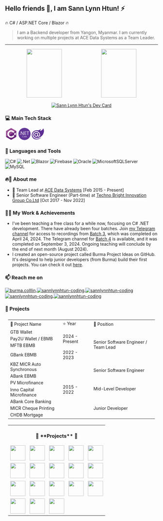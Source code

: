 ## Hello friends 🤟, I am Sann Lynn Htun! ⚡
🔥 C# / ASP.NET Core / Blazor 🔥

> I am a Backend developer from Yangon, Myanmar. I am currently working on multiple projects at ACE Data Systems as a Team Leader.

---

<p align="center">
  <img height="160px" width="48%" src ="https://github-readme-stats.vercel.app/api?username=sannlynnhtun-coding&theme=react&show_icons=true&hide_border=true&count_private=true">
  <img height="160px" width="48%" src ="https://github-readme-streak-stats.herokuapp.com/?user=sannlynnhtun-coding&theme=react&hide_border=true">
</p>

<p align="center">
<a href="https://app.daily.dev/sannlynnhtun"><img src="https://api.daily.dev/devcards/v2/kA3Cfez0awag3zHfuQNo2.png?type=wide&r=cxx" width="652" alt="Sann Lynn Htun's Dev Card"/></a>
</p>


### 💻 Main Tech Stack

<img src="https://github.com/devicons/devicon/blob/master/icons/csharp/csharp-original.svg" alt="csharp logo" width="40" height="40" /> <img src="https://github.com/devicons/devicon/blob/master/icons/dotnetcore/dotnetcore-original.svg" alt="dotnet logo" width="40" height="40" /> <img src="https://github.com/devicons/devicon/blob/master/icons/blazor/blazor-original.svg" alt="JavaScript logo" width="40" height="40" /> 

### 🔭 Languages and Tools</h2>

![C#](https://img.shields.io/badge/c%23-%23239120.svg?style=for-the-badge&logo=c-sharp&logoColor=white)
![.Net](https://img.shields.io/badge/.NET-5C2D91?style=for-the-badge&logo=.net&logoColor=white)
![Blazor](https://img.shields.io/badge/blazor-5C2D91?style=for-the-badge&logo=blazor&logoColor=white)
![Firebase](https://img.shields.io/badge/firebase-%23039BE5.svg?style=for-the-badge&logo=firebase)
![Oracle](https://img.shields.io/badge/Oracle-F80000?style=for-the-badge&logo=oracle&logoColor=white)
![MicrosoftSQLServer](https://img.shields.io/badge/Microsoft%20SQL%20Sever-CC2927?style=for-the-badge&logo=microsoft%20sql%20server&logoColor=white)
![MySQL](https://img.shields.io/badge/mysql-%2300f.svg?style=for-the-badge&logo=mysql&logoColor=white)

### 🔥🤖 About me

- 💼 Team Lead at [ACE Data Systems](https://acedatasystems.com/) [Feb 2015 - Present]
- 💼 Senior Software Engineer (Part-time) at [Techno Bright Innovation Group Co.Ltd](https://www.facebook.com/TechnoBrightInnovationGroup) [Oct 2017 - Nov 2022]

### 🌱🦖 My Work & Achievements

- I've been teaching a free class for a while now, focusing on C# .NET development. There have already been four batches. Join [my Telegram channel](https://t.me/+SnO5wIMP8QRhYmZl) for access to recordings from [Batch 3](https://t.me/+SnO5wIMP8QRhYmZl), which was completed on April 24, 2024. The Telegram channel for [Batch 4](https://t.me/+fAXU_qJ1aLpmZjc1) is available, and it was completed on September 3, 2024. Ongoing teaching will conclude by the end of next month (August 2024).
- I created an open-source project called Burma Project Ideas on GitHub. It's designed to help junior developers (from Burma) build their first projects. You can check it out [here](https://github.com/sannlynnhtun-coding/burma-project-ideas).

### 📫 Reach me on
<a href="https://fb.com/sannlynnhtun-coding" target="blank">
<img align="center" src="https://cdn-icons-png.flaticon.com/128/2504/2504903.png" alt="burma.colllin" height="40" width="40" />
</a>
<a href="https://linkedin.com/in/sannlynnhtun" target="blank">
<img align="center" src="https://cdn-icons-png.flaticon.com/128/2504/2504923.png" alt="sannlynnhtun-coding" height="40" width="40" />
</a>
<a href="https://soundcloud.com/burmacolllin/tracks" target="blank">
<img align="center" src="https://cdn-icons-png.flaticon.com/512/2504/2504939.png" alt="sannlynnhtun-coding" height="40" width="40" />
</a>
<a href="https://www.youtube.com/@SannLynnHtun" target="blank">
<img align="center" src="https://cdn-icons-png.flaticon.com/512/2504/2504965.png" alt="sannlynnhtun-coding" height="40" width="40" />
</a>
<a href="https://www.youtube.com/@BurmaCollin" target="blank">
<img align="center" src="https://cdn-icons-png.flaticon.com/512/1834/1834342.png" alt="sannlynnhtun-coding" height="40" width="40" />
</a>

### 🦾 Projects


<div style="display: flex; flex-wrap: wrap; justify-content: space-between;">
    <table style="flex: 1; min-width: 300px; margin: 10px;">
        <tr>
            <td>🚀 Project Name</td>
            <td>⭐ Year</td>
            <td>🤖 Position</td>
        </tr>
        <tr>
            <td>GTB Wallet</td>
            <td rowspan="3">2024 - Present</td>
            <td rowspan="4">Senior Software Engineer / Team Lead</td>
        </tr>
        <tr>
            <td>Pay2U Wallet / EBMB</td>
        </tr>
        <tr>
            <td>MFTB EBMB</td>
        </tr>
        <tr>
            <td>GBank EBMB</td>
            <td>2022 - 2023</td>
        </tr>
        <tr>
            <td>KBZ MICR Auto Synchronous</td>
            <td rowspan="7">2015 - 2022</td>
            <td rowspan="2">Senior Software Engineer</td>
        </tr>
        <tr>
            <td>ABank EBMB</td>
        </tr>
        <tr>
            <td>PV Microfinance</td>
            <td rowspan="2">Mid-Level Developer</td>
        </tr>
        <tr>
            <td>Inno Capital Microfinance</td>
        </tr>
        <tr>
            <td>ABank Core Banking</td>
            <td rowspan="3">Junior Developer</td>
        </tr>
        <tr>
            <td>MICR Cheque Printing</td>
        </tr>
        <tr>
            <td>CHDB Mortgage</td>
        </tr>
    </table>
</div>

<div style="display: flex; flex-wrap: wrap; justify-content: space-between;">
<table align="center" style="flex: 1; min-width: 300px; margin: 10px;">
        <tr>
            <td colspan="5"><h3 align="center">🚀 **Projects** 🚀</h3></td>
        </tr>
        <tr>
            <td><a target="_blank" href="https://blazor-wasm-banking-management-system.vercel.app/"><img src="https://cdn-icons-png.flaticon.com/512/2830/2830284.png" width=50 height=50></a></td>
            <td><a target="_blank" href="https://blazor-wasm-burmese-agriculture.vercel.app/"><img src="https://blazor-wasm-burmese-agriculture.vercel.app/favicon.png" width=50 height=50></a></td>
            <td><a target="_blank" href="https://blazor-wasm-burmese-recipes.vercel.app/"><img src="https://blazor-wasm-burmese-recipes.vercel.app/favicon.png" width=50 height=50></a></td>
            <td><a target="_blank" href="https://blazor-wasm-incompatible-food.vercel.app/"><img src="https://blazor-wasm-incompatible-food.vercel.app/favicon.jpg" width=50 height=50></a></td>
            <td><a target="_blank" href="https://blazor-wasm-art-gallery.vercel.app/"><img src="https://blazor-wasm-art-gallery.vercel.app/favicon.png" width=50 height=50></a></td>
        </tr>
        <tr>
            <td><a target="_blank" href="https://blazor-wasm-snakes.vercel.app/"><img src="https://blazor-wasm-snakes.vercel.app/favicon.png" width=50 height=50></a></td>
            <td><a target="_blank" href="https://blazor-wasm-myanmar-months.netlify.app/"><img src="https://cdn-icons-png.flaticon.com/512/9578/9578862.png" width=50 height=50></a></td>
            <td><a target="_blank" href="https://blazor-wasm-birds.netlify.app/"><img src="https://cdn-icons-png.flaticon.com/512/9804/9804282.png" width=50 height=50></a></td>
            <td><a target="_blank" href="https://blazor-wasm-bagan-map.netlify.app/"><img src="https://cdn-icons-png.flaticon.com/512/2322/2322197.png" width=50 height=50></a></td>
            <td><a target="_blank" href="https://blazor-wasm-movie-ticket-online.netlify.app/"><img src="https://cdn-icons-png.flaticon.com/512/3270/3270184.png" width=50 height=50></a></td>
        </tr>
        <tr>
            <td><a target="_blank" href="https://blazor-wasm-mini-pos-v2.netlify.app/"><img src="https://blazor-wasm-mini-pos-v2.netlify.app/logo.png" width=50 height=50></a></td>
            <td><a target="_blank" href="https://blazor-wasm-tvflix.netlify.app/"><img src="https://blazor-wasm-tvflix.netlify.app/favicon.svg" width=50 height=50></a></td>
            <td><a target="_blank" href="https://blazor-wasm-git-finder.netlify.app/"><img src="https://blazor-wasm-git-finder.netlify.app/favicon.svg" width=50 height=50></a></td>
            <td><a target="_blank" href="https://blazor-wasm-weather-v2.netlify.app/"><img src="https://blazor-wasm-weather-v2.netlify.app/favicon.svg" width=50 height=50></a></td>
            <td><a target="_blank" href="https://melodic-journeys-of-collin.netlify.app/"><img src="https://melodic-journeys-of-collin.netlify.app/assets/img/logo.svg" width=50 height=50></a></td>
        </tr>
        <tr>
            <td><a target="_blank" href="https://blazor-wasm-food-delivery.vercel.app/"><img src="https://blazor-wasm-food-delivery.vercel.app/assets/img/favicon.png" width=50 height=50></a></td>
            <td><a target="_blank" href="https://blazor-wasm-pick-a-pile.netlify.app/"><img src="https://cdn-icons-png.flaticon.com/512/1408/1408429.png" width=50 height=50></a></td>
            <td><a target="_blank" href="https://blazor-wasm-work-with-github-api.netlify.app/"><img src="https://cdn-icons-png.flaticon.com/512/10092/10092599.png" width=50 height=50></a></td>
            <td></td> <!-- Empty cell to maintain the structure -->
            <td></td> <!-- Empty cell to maintain the structure -->
        </tr>
    </table>
</div>





















